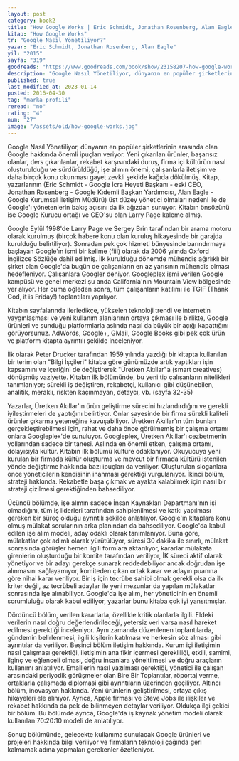 ```yaml
---
layout: post
category: book2
title: "How Google Works | Eric Schmidt, Jonathan Rosenberg, Alan Eagle (Kitap)"
kitap: "How Google Works"
tr: "Google Nasıl Yönetiliyor?"
yazar: "Eric Schmidt, Jonathan Rosenberg, Alan Eagle"
yil: "2015"
sayfa: "319"
goodreads: "https://www.goodreads.com/book/show/23158207-how-google-works"
description: "Google Nasıl Yönetiliyor, dünyanın en popüler şirketlerinin arasında olan Google hakkında önemli ipuçları veriyor."
published: true
last_modified_at: 2023-01-14
posted: 2016-04-30
tag: "marka profili"
reread: "no"
rating: "4"
num: "27"
image: "/assets/old/how-google-works.jpg"
---
```


Google Nasıl Yönetiliyor, dünyanın en popüler şirketlerinin arasında olan Google hakkında önemli ipuçları veriyor. Yeni çıkarılan ürünler, başarısız olanlar, ders çıkarılanlar, rekabet karşısındaki duruş, firma içi kültürün nasıl oluşturulduğu ve sürdürüldüğü, işe alımın önemi, çalışanlarla iletişim ve daha birçok konu okunması gayet zevkli şekilde kağıda dökülmüş. Kitap, yazarlarının (Eric Schmidt - Google İcra Heyeti Başkanı - eski CEO, Jonathan Rosenberg - Google Kıdemli Başkan Yardımcısı, Alan Eagle - Google Kurumsal İletişim Müdürü) üst düzey yönetici olmaları nedeni ile de Google'ı yönetenlerin bakış açısını da ilk ağızdan sunuyor. Kitabın önsözünü ise Google Kurucu ortağı ve CEO'su olan Larry Page kaleme almış.

Google Eylül 1998'de Larry Page ve Sergey Brin tarafından bir arama motoru olarak kurulmuş (birçok habere konu olan kuruluş hikayesinde bir garajda kurulduğu belirtiliyor). Sonradan pek çok hizmeti bünyesinde barındırmaya başlayan Google'ın ismi bir kelime (fiil) olarak da 2006 yılında Oxford İngilizce Sözlüğe dahil edilmiş. İlk kurulduğu dönemde mühendis ağırlıklı bir şirket olan Google'da bugün de çalışanların en az yarısının mühendis olması hedefleniyor. Çalışanlara Googler deniyor. Googleplex ismi verilen Google kampüsü ve genel merkezi şu anda California'nın Mountain View bölgesinde yer alıyor. Her cuma öğleden sonra, tüm çalışanların katılımı ile TGIF (Thank God, it is Friday!) toplantıları yapılıyor.

Kitabın sayfalarında ilerledikçe, yükselen teknoloji trendi ve internetin yaygınlaşması ve yeni kullanım alanlarının ortaya çıkması ile birlikte, Google ürünleri ve sunduğu platformlarla aslında nasıl da büyük bir açığı kapattığını görüyorsunuz. AdWords, Google+, GMail, Google Books gibi pek çok ürün ve platform kitapta ayrıntılı şekilde inceleniyor.

İlk olarak Peter Drucker tarafından 1959 yılında yazdığı bir kitapta kullanılan bir terim olan "Bilgi İşçileri" kitaba göre günümüzde artık yaptıkları işin kapsamını ve içeriğini de değiştirerek "Üretken Akıllar"a (smart creatives) dönüşmüş vaziyette. Kitabın ilk bölümünde, bu yeni tip çalışanların nitelikleri tanımlanıyor; sürekli iş değiştiren, rekabetçi, kullanıcı gibi düşünebilen, analitik, meraklı, riskten kaçınmayan, detaycı, vb. (sayfa 32-35)

Yazarlar, Üretken Akıllar'ın ürün geliştirme sürecini hızlandırdığını ve gerekli iyileştirmeleri de yaptığını belirtiyor. Onlar sayesinde bir firma sürekli kaliteli ürünler çıkarma yeteneğine kavuşabiliyor. Üretken Akıllar'ın tüm bunları gerçekleştirebilmesi için, rahat ve daha önce görülmemiş bir çalışma ortamı onlara Googleplex'de sunuluyor. Googleplex, Üretken Akıllar'ı cezbetmenin yollarından sadece bir tanesi. Aslında en önemli etken, çalışma ortamı, dolayısıyla kültür. Kitabın ilk bölümü kültüre odaklanıyor. Okuyucuya yeni kurulan bir firmada kültür oluşturma ve mevcut bir firmada kültürü istenilen yönde değiştirme hakkında bazı ipuçları da veriliyor. Oluşturulan sloganlara önce yöneticilerin kendisinin inanması gerektiği vurgulanıyor. İkinci bölüm, strateji hakkında. Rekabetle başa çıkmak ve ayakta kalabilmek için nasıl bir strateji çizilmesi gerektiğinden bahsediliyor.

Üçüncü bölümde, işe alımın sadece İnsan Kaynakları Departmanı'nın işi olmadığını, tüm iş liderleri tarafından sahiplenilmesi ve katkı yapılması gereken bir süreç olduğu ayrıntılı şekilde anlatılıyor. Google'ın kitaplara konu olmuş mülakat sorularının arka planından da bahsediliyor. Google'da kabul edilen işe alım modeli, aday odaklı olarak tanımlanıyor. Buna göre, mülakatlar çok adımlı olarak yürütülüyor, süresi 30 dakika ile sınırlı, mülakat sonrasında görüşler hemen ilgili formlara aktarılıyor, kararlar mülakata girenlerin oluşturduğu bir komite tarafından veriliyor, İK süreci aktif olarak yönetiyor ve bir adayı gerekçe sunarak reddedebiliyor ancak doğrudan işe alınmasını sağlayamıyor, komiteden çıkan ortak karar ve adayın puanına göre nihai karar veriliyor. Bir iş için tecrübe sahibi olmak gerekli olsa da ilk kriter değil, az tecrübeli adaylar ile yeni mezunlar da yapılan mülakatlar sonrasında işe alınabiliyor. Google'da işe alım, her yöneticinin en önemli sorumluluğu olarak kabul ediliyor, yazarlar bunu kitaba çok iyi yansıtmışlar.

Dördüncü bölüm, verilen kararlarla, özellikle kritik olanlarla ilgili. Eldeki verilerin nasıl doğru değerlendirileceği, yetersiz veri varsa nasıl hareket edilmesi gerektiği inceleniyor. Aynı zamanda düzenlenen toplantılarda, gündemin belirlenmesi, ilgili kişilerin katılması ve herkesin söz alması gibi ayrıntılar da veriliyor. Beşinci bölüm iletişim hakkında. Kurum içi iletişimin nasıl çalışması gerektiği, iletişimin ana fikir içermesi gerekliliği, etkili, samimi, ilginç ve eğlenceli olması, doğru insanlara yöneltilmesi ve doğru araçların kullanımı anlatılıyor. Emaillerin nasıl yazılması gerektiği, yönetici ile çalışan arasındaki periyodik görüşmeler olan Bire Bir Toplantılar, röportaj verme, ortaklarla çalışmada diplomasi gibi ayrıntıların üzerinden geçiliyor. Altıncı bölüm, inovasyon hakkında. Yeni ürünlerin geliştirilmesi, ortaya çıkış hikayeleri ele alınıyor. Ayrıca, Apple firması ve Steve Jobs ile ilişkiler ve rekabet hakkında da pek de bilinmeyen detaylar veriliyor. Oldukça ilgi çekici bir bölüm. Bu bölümde ayrıca, Google'da iş kaynak yönetim modeli olarak kullanılan 70:20:10 modeli de anlatılıyor.

Sonuç bölümünde, gelecekte kullanıma sunulacak Google ürünleri ve projeleri hakkında bilgi veriliyor ve firmaların teknoloji çağında geri kalmamak adına yapmaları gerekenler özetleniyor.
